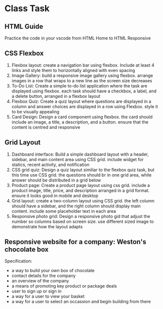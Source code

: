 # Class Task
## HTML Guide
Practice the code in your vscode from HTML Home to HTML Responsive
## CSS Flexbox 
1. Flexbox layout: create a navigation bar using flexbox. Include at least 4 links and style them to horizontally aligned with even spacing
2. Image Gallery: build a responsive image gallery using flexbox. arrange images in a row that wraps to a new line as the screen size decreases
3. To-Do List: Create a simple to-do list application where the task are displayed using flexbox. each task should have a checkbox, a label, and a delete button, arranged in a flexbox layout
4. Flexbox Quiz: Create a quiz layout where questions are displayed in a column and answer choices are displayed in a row using Flexbox. style it to be visually appealing
5. Card Design: Design a card component using flexbox. the card should include an image, a title, a description, and a button. ensure that the content is centred and responsive
   
## Grid Layout
1. Dashboard interface: Build a simple dashboard layout with a header, sidebar, and main content area using CSS grid. include widget for statics, recent activity, and notification
2. CSS grid quiz: Design a quiz layout similiar to the flexbox quiz task, but this time use CSS grid. the questions should br in one grid area, while answer should be distributed in a grid below
3. Product page: Create a product page layout using css grid. include a product image, title, price, and description arranged in a grid format. ensure it looks good in mobile and desktop
4. Grid layout: create a two-column layout using CSS grid. the left column should have a sidebar, and the right column should display main content. include some placeholder text in each area
5. Responsive photo grid: Design a responsive photo gid that adjust the number so columns based on screen size. use different sized image to demonstrate how the layout adapts

## Responsive website for a company: Weston's chocolate box
Specification:
- a way to build your own box of chocolate
- contact details for the company
- an overview of the company
- a means of promoting key product or package deals
- user to sign up or sign in 
- a way for a user to view your basket
- a way for a user to select an occassion and begin building from there
